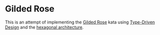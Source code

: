 # Gilded Rose

This is an attempt of implementing the [Gilded Rose](https://kata-log.rocks/gilded-rose-kata) kata using [Type-Driven Design](https://fsharpforfunandprofit.com/series/designing-with-types) and the [hexagonal architecture](https://en.wikipedia.org/wiki/Hexagonal_architecture_(software)).

